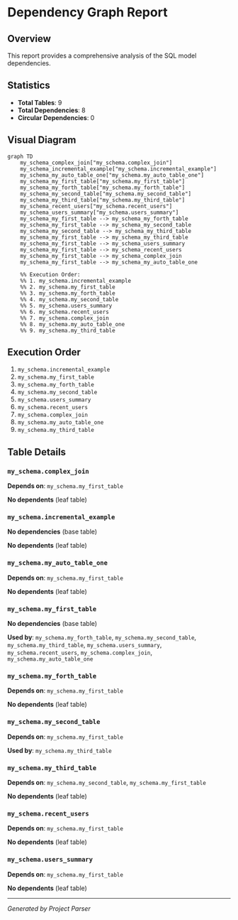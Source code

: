 # Dependency Graph Report

## Overview

This report provides a comprehensive analysis of the SQL model dependencies.

## Statistics

- **Total Tables**: 9
- **Total Dependencies**: 8
- **Circular Dependencies**: 0

## Visual Diagram

```mermaid
graph TD
    my_schema_complex_join["my_schema.complex_join"]
    my_schema_incremental_example["my_schema.incremental_example"]
    my_schema_my_auto_table_one["my_schema.my_auto_table_one"]
    my_schema_my_first_table["my_schema.my_first_table"]
    my_schema_my_forth_table["my_schema.my_forth_table"]
    my_schema_my_second_table["my_schema.my_second_table"]
    my_schema_my_third_table["my_schema.my_third_table"]
    my_schema_recent_users["my_schema.recent_users"]
    my_schema_users_summary["my_schema.users_summary"]
    my_schema_my_first_table --> my_schema_my_forth_table
    my_schema_my_first_table --> my_schema_my_second_table
    my_schema_my_second_table --> my_schema_my_third_table
    my_schema_my_first_table --> my_schema_my_third_table
    my_schema_my_first_table --> my_schema_users_summary
    my_schema_my_first_table --> my_schema_recent_users
    my_schema_my_first_table --> my_schema_complex_join
    my_schema_my_first_table --> my_schema_my_auto_table_one

    %% Execution Order:
    %% 1. my_schema.incremental_example
    %% 2. my_schema.my_first_table
    %% 3. my_schema.my_forth_table
    %% 4. my_schema.my_second_table
    %% 5. my_schema.users_summary
    %% 6. my_schema.recent_users
    %% 7. my_schema.complex_join
    %% 8. my_schema.my_auto_table_one
    %% 9. my_schema.my_third_table
```

## Execution Order

1. `my_schema.incremental_example`
2. `my_schema.my_first_table`
3. `my_schema.my_forth_table`
4. `my_schema.my_second_table`
5. `my_schema.users_summary`
6. `my_schema.recent_users`
7. `my_schema.complex_join`
8. `my_schema.my_auto_table_one`
9. `my_schema.my_third_table`

## Table Details

### `my_schema.complex_join`

**Depends on**: `my_schema.my_first_table`

**No dependents** (leaf table)

### `my_schema.incremental_example`

**No dependencies** (base table)

**No dependents** (leaf table)

### `my_schema.my_auto_table_one`

**Depends on**: `my_schema.my_first_table`

**No dependents** (leaf table)

### `my_schema.my_first_table`

**No dependencies** (base table)

**Used by**: `my_schema.my_forth_table`, `my_schema.my_second_table`, `my_schema.my_third_table`, `my_schema.users_summary`, `my_schema.recent_users`, `my_schema.complex_join`, `my_schema.my_auto_table_one`

### `my_schema.my_forth_table`

**Depends on**: `my_schema.my_first_table`

**No dependents** (leaf table)

### `my_schema.my_second_table`

**Depends on**: `my_schema.my_first_table`

**Used by**: `my_schema.my_third_table`

### `my_schema.my_third_table`

**Depends on**: `my_schema.my_second_table`, `my_schema.my_first_table`

**No dependents** (leaf table)

### `my_schema.recent_users`

**Depends on**: `my_schema.my_first_table`

**No dependents** (leaf table)

### `my_schema.users_summary`

**Depends on**: `my_schema.my_first_table`

**No dependents** (leaf table)

---

*Generated by Project Parser*